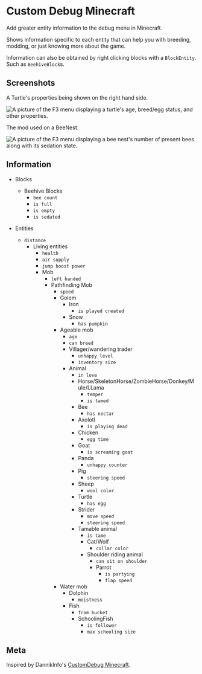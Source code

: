 # Custom Debug Minecraft

Add greater entity information to the debug menu in Minecraft.

Shows information specific to each entity that can help you with breeding, modding, or just knowing more about the game.

Information can also be obtained by right clicking blocks with a `BlockEntity`. Such as `BeehiveBlock`s.

## Screenshots

A Turtle's properties being shown on the right hand side.

![A picture of the F3 menu displaying a turtle's age, breed/egg status, and other properties.](https://github.com/k-donn/CustomDebug/assets/58149779/c1343bee-390a-4489-b47d-01e946f3fa25.png "Turtle usage example")

The mod used on a BeeNest.

![A picture of the F3 menu displaying a bee nest's number of present bees along with its sedation state.](https://github-production-user-asset-6210df.s3.amazonaws.com/58149779/253094454-2e38679d-562a-4554-b709-843d9c210843.png "BeeNest mod usage example")

## Information

- Blocks
  - Beehive Blocks
    - `bee count`
    - `is full`
    - `is empty`
    - `is sedated`

- Entities
  - `distance`
    - Living entities
      - `health`
      - `air supply`
      - `jump boost power`
      - Mob
        - `left handed`
        - Pathfinding Mob
          - `speed`
          - Golem
            - Iron
              - `is played created`
            - Snow
              - `has pumpkin`
          - Ageable mob
            - `age`
            - `can breed`
            - Villager/wandering trader
              - `unhappy level`
              - `inventory size`
            - Animal
              - `in love`
              - Horse/SkeletonHorse/ZombieHorse/Donkey/Mule/LLama
                - `temper`
                - `is tamed`
              - Bee
                - `has nectar`
              - Axolotl
                - `is playing dead`
              - Chicken
                - `egg time`
              - Goat
                - `is screaming goat`
              - Panda
                - `unhappy counter`
              - Pig
                - `steering speed`
              - Sheep
                - `wool color`
              - Turtle
                - `has egg`
              - Strider
                - `move speed`
                - `steering speed`
              - Tamable animal
                - `is tame`
                - Cat/Wolf
                  - `collar color`
                - Shoulder riding animal
                  - `can sit on shoulder`
                  - Parrot
                    - `is partying`
                    - `flap speed`
          - Water mob
            - Dolphin
              - `moistness`
            - Fish
              - `from bucket`
              - SchoolingFish
                - `is follower`
                - `max schooling size`

## Meta

Inspired by DannikInfo's [CustomDebug Minecraft](https://github.com/DannikInfo/CustomDebug-Minecraft-).
